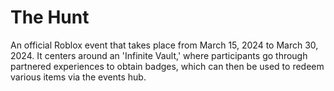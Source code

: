 # The Hunt
An official Roblox event that takes place from March 15, 2024 to March 30, 2024. It centers around an 'Infinite Vault,' where participants go through partnered experiences to obtain badges, which can then be used to redeem various items via the events hub.
